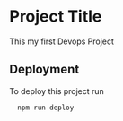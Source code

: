 
# Project Title

This my first Devops Project

## Deployment

To deploy this project run

```bash
  npm run deploy
```

